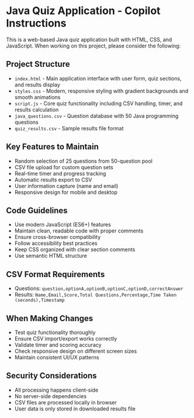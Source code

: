 <!-- Use this file to provide workspace-specific custom instructions to Copilot. For more details, visit https://code.visualstudio.com/docs/copilot/copilot-customization#_use-a-githubcopilotinstructionsmd-file -->

# Java Quiz Application - Copilot Instructions

This is a web-based Java quiz application built with HTML, CSS, and JavaScript. When working on this project, please consider the following:

## Project Structure
- `index.html` - Main application interface with user form, quiz sections, and results display
- `styles.css` - Modern, responsive styling with gradient backgrounds and smooth animations
- `script.js` - Core quiz functionality including CSV handling, timer, and results calculation
- `java_questions.csv` - Question database with 50 Java programming questions
- `quiz_results.csv` - Sample results file format

## Key Features to Maintain
- Random selection of 25 questions from 50-question pool
- CSV file upload for custom question sets
- Real-time timer and progress tracking
- Automatic results export to CSV
- User information capture (name and email)
- Responsive design for mobile and desktop

## Code Guidelines
- Use modern JavaScript (ES6+) features
- Maintain clean, readable code with proper comments
- Ensure cross-browser compatibility
- Follow accessibility best practices
- Keep CSS organized with clear section comments
- Use semantic HTML structure

## CSV Format Requirements
- Questions: `question,optionA,optionB,optionC,optionD,correctAnswer`
- Results: `Name,Email,Score,Total Questions,Percentage,Time Taken (seconds),Timestamp`

## When Making Changes
- Test quiz functionality thoroughly
- Ensure CSV import/export works correctly
- Validate timer and scoring accuracy
- Check responsive design on different screen sizes
- Maintain consistent UI/UX patterns

## Security Considerations
- All processing happens client-side
- No server-side dependencies
- CSV files are processed locally in browser
- User data is only stored in downloaded results file
